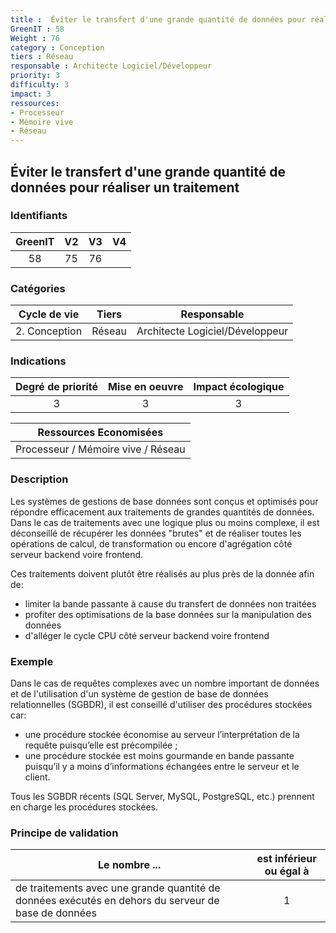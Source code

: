 ```yaml
---
title :  Éviter le transfert d'une grande quantité de données pour réaliser un traitement
GreenIT : 58
Weight : 76
category : Conception
tiers : Réseau
responsable : Architecte Logiciel/Développeur
priority: 3
difficulty: 3
impact: 3
ressources:
- Processeur
- Mémoire vive
- Réseau
---
```


## Éviter le transfert d'une grande quantité de données pour réaliser un traitement

### Identifiants

| GreenIT |  V2  |  V3  |  V4  |
|:-------:|:----:|:----:|:----:|
|  58    | 75  | 76  |      |

### Catégories

| Cycle de vie |  Tiers  |  Responsable  |
|:---------:|:----:|:----:|
| 2. Conception | Réseau | Architecte Logiciel/Développeur |

### Indications

| Degré de priorité |      Mise en oeuvre       |  Impact écologique    |
|:-------------------:|:-------------------------:|:---------------------:|
| 3 | 3 | 3 |

|Ressources Economisées                                      |
|:----------------------------------------------------------:|
| Processeur / Mémoire vive / Réseau   |

### Description

Les systèmes de gestions de base données sont conçus et optimisés pour répondre efficacement aux traitements de grandes quantités de données.
Dans le cas de traitements avec une logique plus ou moins complexe, il est déconseillé de récupérer les données "brutes" et de réaliser toutes les opérations de calcul, de transformation ou encore d'agrégation côté serveur backend voire frontend.

Ces traitements doivent plutôt être réalisés au plus près de la donnée afin de:

- limiter la bande passante à cause du transfert de données non traitées
- profiter des optimisations de la base données sur la manipulation des données
- d'alléger le cycle CPU côté serveur backend voire frontend 

### Exemple

Dans le cas de requêtes complexes avec un nombre important de données et de l'utilisation d'un système de gestion de base de données relationnelles (SGBDR), il est conseillé d'utiliser des procédures stockées car:

 - une procédure stockée économise au serveur l’interprétation de la requête puisqu’elle est précompilée ;
 - une procédure stockée est moins gourmande en bande passante puisqu’il y a moins d’informations échangées entre le serveur et le client.

Tous les SGBDR récents (SQL Server, MySQL, PostgreSQL, etc.) prennent en charge les procédures stockées.

### Principe de validation

| Le nombre ...     | est inférieur ou égal à   |  
|-------------------|:-------------------------:|
|  de traitements avec une grande quantité de données exécutés en dehors du serveur de base de données |  1 |

